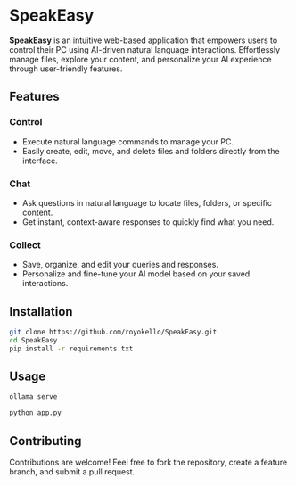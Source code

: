 # SpeakEasy

**SpeakEasy** is an intuitive web-based application that empowers users to control their PC using AI-driven natural language interactions. Effortlessly manage files, explore your content, and personalize your AI experience through user-friendly features.

## Features

### Control
- Execute natural language commands to manage your PC.
- Easily create, edit, move, and delete files and folders directly from the interface.

### Chat
- Ask questions in natural language to locate files, folders, or specific content.
- Get instant, context-aware responses to quickly find what you need.

### Collect
- Save, organize, and edit your queries and responses.
- Personalize and fine-tune your AI model based on your saved interactions.

## Installation

```bash
git clone https://github.com/royokello/SpeakEasy.git
cd SpeakEasy
pip install -r requirements.txt
```

## Usage

```bash
ollama serve

python app.py
```

## Contributing

Contributions are welcome! Feel free to fork the repository, create a feature branch, and submit a pull request.
